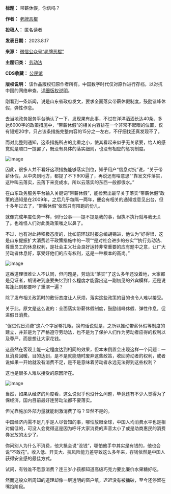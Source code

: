 

**标题：** 带薪休假，你信吗？  

**作者：** [老牌恶棍](https://chinadigitaltimes.net/space/老牌恶棍)  

**投稿人：** 匿名读者  

**发表日期：** 2023.8.17  

**来源：** [微信公众号“老牌恶棍”](https://web.archive.org/web/https://mp.weixin.qq.com/s/Xaof3urlZ7LoQ9Ow6ulCaw)  

**主题归类：** [劳动法](https://chinadigitaltimes.net/space/劳动法)  

**CDS收藏：** [公民馆](https://chinadigitaltimes.net/space/%E5%85%AC%E6%B0%91%E9%A6%86)  

**版权说明：** 该作品版权归原作者所有。中国数字时代仅对原作进行存档，以对抗中国的网络审查。[详细版权说明](https://chinadigitaltimes.net/chinese/copyright)。


刚看到一条新闻，说是山东省政府发文，要求全面落实带薪休假制度，鼓励错峰休假，弹性作息。


去当地政务服务平台确认了一下，发现果有此事，不过在洋洋洒洒长达40条、多达6000字的政策措施中，“带薪休假”的相关内容排在一个非常不起眼的位置，仅有短短20字，只占该条措施完整内容的15分之一左右，不仔细找还真发现不了。


而对比整则通知，这条措施所占的比重之小，使其看起来似乎无关紧要，给人的感觉就是顺口一提罢了，既没有具体的落实细则，也没有相应的惩罚制度。


![image](https://keep.cdt.media/assets/images/a/c/ac702063/3e2e112a.png)


因此，很多人并不看好这项措施能够落实到位，知乎用户“信息对抗”说，“关于带薪休假，从中央到地方，都提了不下800遍了，再说还有啥意思”“靠发文件落实，这种叫云落实，云落下来变成水，所以云落实的东西一般都很水。”


在山东政务服务平台输入关键词“带薪休假”，能检索出最早关于落实“带薪休假”政策的通知是在2009年，之后几乎每隔一两年，便会有相关的通知或意见出台，但十多年过去了，“带薪休假”依然只有陪跑的份儿。


就像完成年度任务一样，例行公事——提不提是我的事，但执不执行就与我无关了。也难怪人们对此类政策嗤之以鼻了。


不过，也有对此持积极态度的，比如前环球时报总编胡锡进，他认为“好得很，这是山东提振扩大消费若干政策措施中的一项”“是对社会进步的夯实”“执行劳动法、尊重员工的休息权利，是社会主义社会良好运转非常重要的应有题中之意，让广大劳动者休息好，享受好他们的应有权利，这是一种根本的高尚。”


![image](https://keep.cdt.media/assets/images/a/c/ac702063/e523b23c.png)


这番道理很难让人不认同，但问题是，劳动法“落实”了这么多年还没着地，大家都是见证者，胡锡进到底要失忆到什么程度才能露出这一副初见的外宾模样，还是说每逢此刻都要咔了重演一遍？


除了发布相关政策时的敷衍态度让人厌烦，落实这些政策的目的也令人难以接受。


关于此，原文是这么说的：全面落实带薪休假制度，鼓励错峰休假、弹性作息，促进假日消费。


“促进假日消费”这六个字足够扎眼，换句话说就是，之所以推动带薪休假等制度的建立，并非是为了严格遵守劳动法，也不是为了保护人们作为劳动者应得的权利以及尊严，而是想让大家花钱。


这虽然在客观上能一定程度达到相同的效果，但本末倒置会出现这样一个问题：一旦消费回暖，目的达到，是不是就能随时废弃这些政策，收回劳动者的权利，或者说如果一开始就没有消费不足，是不是意味着劳动者永远无法得到这些权利？


这也是很多人难以接受的原因所在。


![image](https://keep.cdt.media/assets/images/a/c/ac702063/6bb83684.png)


当然，如果从经济的角度看，这么说似乎也没什么问题，毕竟还有不少人觉得为了保经济，国内目前最好连劳动法都不要落实。


但光靠施加外部力量就能刺激消费了吗？显然不是的。


中国经济内需不足几乎是人尽皆知的事，哪怕放眼全球，中国人均消费水平也是相对偏低的，可没人会觉得这是因为呼吁大家消费的声音太小了或是助商惠民的消费券发放的太少了。


你问别人为什么不消费，他大抵会说“没钱”，哪怕他手中其实是有钱的，他也会说“不敢花”。收入低、开支大、抗风险能力差导致这么多年来，存钱依然是中国人获得安全感的最佳方式。


试问，有钱谁不愿意消费？连三岁小孩都知道高级巧克力要比廉价水果糖好吃。


然而这般众所周知的道理却像一层透明的窗户纸，迟迟没有被捅破，至今还停留在嘴炮阶段。

